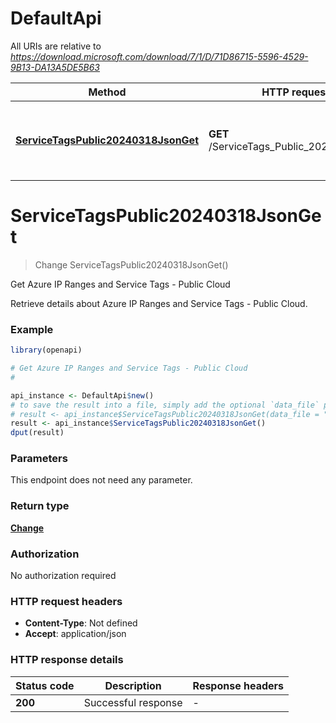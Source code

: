 # DefaultApi

All URIs are relative to *https://download.microsoft.com/download/7/1/D/71D86715-5596-4529-9B13-DA13A5DE5B63*

Method | HTTP request | Description
------------- | ------------- | -------------
[**ServiceTagsPublic20240318JsonGet**](DefaultApi.md#ServiceTagsPublic20240318JsonGet) | **GET** /ServiceTags_Public_20240318.json | Get Azure IP Ranges and Service Tags - Public Cloud


# **ServiceTagsPublic20240318JsonGet**
> Change ServiceTagsPublic20240318JsonGet()

Get Azure IP Ranges and Service Tags - Public Cloud

Retrieve details about Azure IP Ranges and Service Tags - Public Cloud.

### Example
```R
library(openapi)

# Get Azure IP Ranges and Service Tags - Public Cloud
#

api_instance <- DefaultApi$new()
# to save the result into a file, simply add the optional `data_file` parameter, e.g.
# result <- api_instance$ServiceTagsPublic20240318JsonGet(data_file = "result.txt")
result <- api_instance$ServiceTagsPublic20240318JsonGet()
dput(result)
```

### Parameters
This endpoint does not need any parameter.

### Return type

[**Change**](Change.md)

### Authorization

No authorization required

### HTTP request headers

 - **Content-Type**: Not defined
 - **Accept**: application/json

### HTTP response details
| Status code | Description | Response headers |
|-------------|-------------|------------------|
| **200** | Successful response |  -  |

